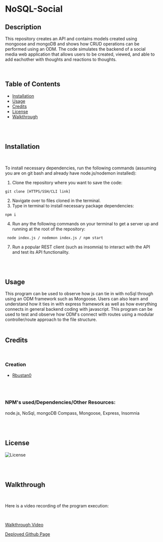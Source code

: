 # NoSQL-Social

## Description 
This repository creates an API and contains models created using mongoose and mongoDB and shows how CRUD operations can be performed using an ODM. The code simulates the backend of a social media web application that allows users to be created, viewed, and able to add eachother with thoughts and reactions to thoughts. 

<br/>

## Table of Contents

* [Installation](#installation)
* [Usage](#usage)
* [Credits](#credits)
* [License](#license)
* [Walkthrough](#walkthrough)


<br/>
<br/>

## Installation

<br/>

To install necessary dependencies, run the following commands (assuming you are on git bash and already have node.js/nodemon installed):

1. Clone the repository where you want to save the code:  
```
git clone [HTTPS/SSH/CLI link]
``` 

2. Navigate over to files cloned in the terminal.
3. Type in terminal to install necessary package dependencies:  
``` 
npm i
```   
4. Run any the following commands on your terminal to get a server up and running at the root of the repository:
  
```
 node index.js / nodemon index.js / npm start
```  

7. Run a popular REST client (such as insomnia) to interact with the API and test its API functionality. 

<br/>
<br/>

## Usage

This program can be used to observe how js can tie in with noSql through using an ODM framework such as Mongoose. Users can also learn and understand how it ties in with express framework as well as how everything connects in general backend coding with javascript. This program can be used to test and observe how ODM's connect with routes using a modular controller/route approach to the file structure.
<br/>
<br/>


## Credits

<br/>

### Creation

* [Rbustan0](https://github.com/Rbustan0) 

<br/>
<br/>

### NPM's used/Dependencies/Other Resources:

node.js, NoSql, mongoDB Compass, Mongoose, Express, Insomnia

<br/>
<br/>


## License
  
  ![License](https://img.shields.io/badge/license-MIT-blue.svg)

  
<br/>
<br/>


## Walkthrough

<br/>

Here is a video recording of the program execution:

<br/>

[Walkthrough Video](assets/Mongoose%20CRUD.mp4)

[Deployed Github Page](https://github.com/Rbustan0/NoSQL-Social)
